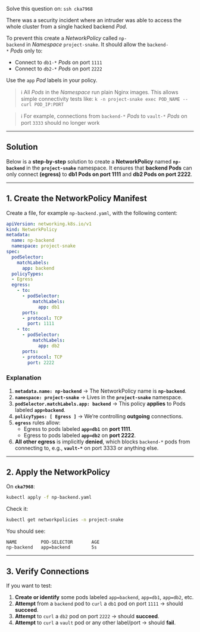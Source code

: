 Solve this question on: `ssh cka7968`

There was a security incident where an intruder was able to access the whole cluster from a single hacked backend _Pod_.

To prevent this create a _NetworkPolicy_ called `np-backend` in _Namespace_ `project-snake`. It should allow the `backend-*` _Pods_ only to:

- Connect to `db1-*` _Pods_ on port `1111`
- Connect to `db2-*` _Pods_ on port `2222`

Use the `app` _Pod_ labels in your policy.

> ℹ️ All _Pods_ in the _Namespace_ run plain Nginx images. This allows simple connectivity tests like: `k -n project-snake exec POD_NAME -- curl POD_IP:PORT`

> ℹ️ For example, connections from `backend-*` _Pods_ to `vault-*` _Pods_ on port `3333` should no longer work

---

## Solution

Below is a **step‐by‐step** solution to create a **NetworkPolicy** named **`np-backend`** in the **`project-snake`** namespace. It ensures that **backend Pods** can only connect **(egress)** to **db1 Pods on port 1111** and **db2 Pods on port 2222**.

---

## 1. Create the NetworkPolicy Manifest

Create a file, for example `np-backend.yaml`, with the following content:

```yaml
apiVersion: networking.k8s.io/v1
kind: NetworkPolicy
metadata:
  name: np-backend
  namespace: project-snake
spec:
  podSelector:
    matchLabels:
      app: backend
  policyTypes:
  - Egress
  egress:
    - to:
      - podSelector:
          matchLabels:
            app: db1
      ports:
      - protocol: TCP
        port: 1111
    - to:
      - podSelector:
          matchLabels:
            app: db2
      ports:
      - protocol: TCP
        port: 2222
```

### Explanation

1. **`metadata.name: np-backend`** → The NetworkPolicy name is **`np-backend`**.
2. **`namespace: project-snake`** → Lives in the **`project-snake`** namespace.
3. **`podSelector.matchLabels.app: backend`** → This policy **applies** to Pods labeled **`app=backend`**.
4. **`policyTypes: [ Egress ]`** → We’re controlling **outgoing** connections.
5. **`egress`** rules allow:
    - Egress to pods labeled **`app=db1`** on **port 1111**.
    - Egress to pods labeled **`app=db2`** on **port 2222**.
6. **All other egress** is implicitly **denied**, which blocks `backend-*` pods from connecting to, e.g., **`vault-*`** on port 3333 or anything else.

---

## 2. Apply the NetworkPolicy

On **`cka7968`**:

```bash
kubectl apply -f np-backend.yaml
```

Check it:

```bash
kubectl get networkpolicies -n project-snake
```

You should see:

```
NAME         POD-SELECTOR       AGE
np-backend   app=backend        5s
```

---

## 3. Verify Connections

If you want to test:

1. **Create or identify** some pods labeled `app=backend`, `app=db1`, `app=db2`, etc.
2. **Attempt** from a `backend` pod to `curl` a `db1` pod on port `1111` → should **succeed**.
3. **Attempt** to `curl` a `db2` pod on port `2222` → should **succeed**.
4. **Attempt** to `curl` a `vault` pod or any other label/port → should **fail**.